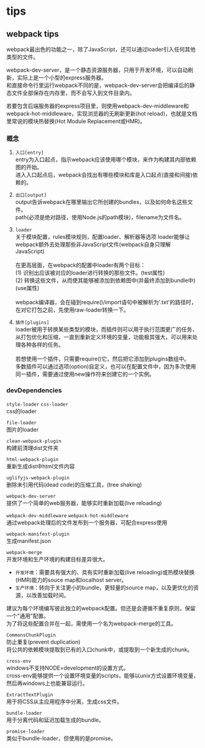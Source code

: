 # tips

## webpack tips

webpack最出色的功能之一，除了JavaScript，还可以通过loader引入任何其他类型的文件。

webpack-dev-server，是一个静态资源服务器，只用于开发环境，可以自动刷新，实际上是一个小型的express服务器。<br>
和直接命令行里运行webpack不同的是，webpack-dev-server会把编译后的静态文件全部保存在内存里，而不会写入到文件目录内。

若要包含后端服务器的express项目里，则使用webpack-dev-middleware和webpack-hot-middleware，实现浏览器的无刷新更新(hot reload)，也就是文档里常说的模块热替换(Hot Module Replacement或HMR)。

### 概念

1. `入口[entry]` <br>
entry为入口起点，指示webpack应该使用哪个模块，来作为构建其内部依赖图的开始。<br>
进入入口起点后，webpack会找出有哪些模块和库是入口起点(直接和间接)依赖的。

2. `出口[output]` <br>
output告诉webpack在哪里输出它所创建的bundles，以及如何命名这些文件。<br>
path(必须是绝对路径，使用Node.js的path模块)，filename为文件名。

3. `loader` <br>
关于模块配置，rules模块规则，配置loader、解析器等选项
loader能够让webpack额外去处理那些非JavaScript文件(webpack自身只理解JavaScript)<br><br>
在更高层面，在webpack的配置中loader有两个目标：<br>
(1) 识别出应该被对应的loader进行转换的那些文件。(test属性) <br>
(2) 转换这些文件，从而使其能够被添加到依赖图中(并最终添加到bundle中)(use属性) <br><br>
webpack编译器，会在碰到require()/import语句中被解析为'.txt'的路径时，在对它打包之前，先使用raw-loader转换一下。

4. `插件[plugins]` <br>
loader被用于转换某些类型的模块，而插件则可以用于执行范围更广的任务，从打包优化和压缩，一直到重新定义环境的变量，功能极其强大，可以用来处理各种各样的任务。<br><br>
若想使用一个插件，只需要require()它，然后把它添加到plugins数组中。<br>
多数插件可以通过选项(option)自定义，也可以在配置文件中，因为多次使用同一插件，需要通过使用new操作符来创建它的一个实例。

### devDependencies

`style-loader`   `css-loader` <br>
css的loader

`file-loader` <br>
图片的loader

`clean-webpack-plugin` <br>
构建前清理dist文件夹

`html-webpack-plugin` <br>
重新生成dist中html文件内容

`uglifyjs-webpack-plugin` <br>
删除未引用代码(dead code)的压缩工具，(tree shaking)

`webpack-dev-server` <br>
提供了一个简单的web服务器，能够实时重新加载(live reloading)

`webpack-dev-middleware`   `webpack-hot-middleware` <br>
通过webpack处理后的文件发布到一个服务器，可配合express使用

`webpack-manifest-plugin` <br>
生成manifest.json

`webpack-merge` <br>
开发环境和生产环境的构建目标差异很大。

* `开发环境`：需要具有强大的、具有实时重新加载(live reloading)或热模块替换(HMR)能力的souce map和localhost server。
* `生产环境`：转向于关注更小的bundle，更轻量的source map，以及更优化的资源，以改善加载时间。

建议为每个环境编写彼此独立的webpack配置。但还是会遵循不重复原则，保留一个"通用"配置。<br>
为了将这些配置合并在一起，需使用一个名为webpack-merge的工具。

`CommonsChunkPlugin` <br>
防止重复(prevent duplication) <br>
将公共的依赖模块提取到已有的入口chunk中，或提取到一个新生成的chunk。

`cross-env` <br>
windows不支持NODE=development的设置方式。 <br>
cross-env能够提供一个设置环境变量的scripts，能够以unix方式设置环境变量，然后再windows上也能兼容运行。

`ExtractTextPlugin` <br>
用于将CSS从主应用程序中分离，生成css文件。

`bundle-loader` <br>
用于分离代码和延迟加载生成的bundle。

`promise-loader` <br>
类似于bundle-loader，但使用的是promise。

